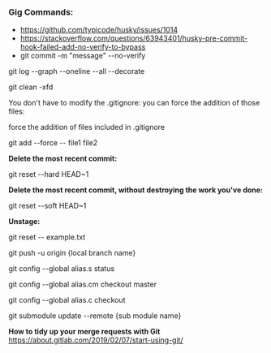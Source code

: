 <h3>Gig Commands:</h3>


  - https://github.com/typicode/husky/issues/1014
  - https://stackoverflow.com/questions/63943401/husky-pre-commit-hook-failed-add-no-verify-to-bypass
  - git commit -m "message" --no-verify


git log --graph --oneline --all --decorate

git clean -xfd

You don't have to modify the .gitignore: you can force the addition of those files:

force the addition of files included in .gitignore

git add --force -- file1 file2

<b>Delete the most recent commit:</b>

git reset --hard HEAD~1

<b>Delete the most recent commit, without destroying the work you've done:</b>

git reset --soft HEAD~1

<b>Unstage:</b>

git reset -- example.txt


git push -u origin {local branch name}

git config --global alias.s status

git config --global alias.cm checkout master

git config --global alias.c checkout


git submodule update --remote {sub module name}

<b>How to tidy up your merge requests with Git</b>
https://about.gitlab.com/2019/02/07/start-using-git/


